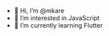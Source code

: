 - 👋 Hi, I’m @mkare 
- 👀 I’m interested in JavaScript
- 🌱 I’m currently learning Flutter

<!---
mkare/mkare is a ✨ special ✨ repository because its `README.md` (this file) appears on your GitHub profile.
You can click the Preview link to take a look at your changes.
--->
